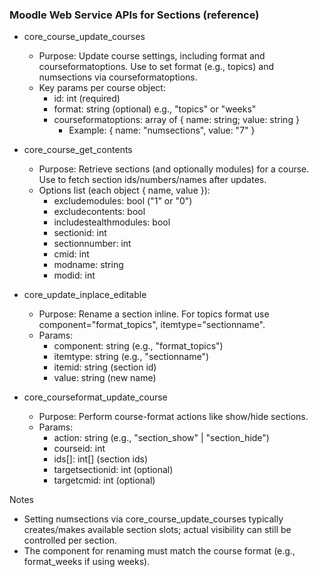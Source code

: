 ### Moodle Web Service APIs for Sections (reference)

- core_course_update_courses
  - Purpose: Update course settings, including format and courseformatoptions. Use to set format (e.g., topics) and numsections via courseformatoptions.
  - Key params per course object:
    - id: int (required)
    - format: string (optional) e.g., "topics" or "weeks"
    - courseformatoptions: array of { name: string; value: string }
      - Example: { name: "numsections", value: "7" }

- core_course_get_contents
  - Purpose: Retrieve sections (and optionally modules) for a course. Use to fetch section ids/numbers/names after updates.
  - Options list (each object { name, value }):
    - excludemodules: bool ("1" or "0")
    - excludecontents: bool
    - includestealthmodules: bool
    - sectionid: int
    - sectionnumber: int
    - cmid: int
    - modname: string
    - modid: int

- core_update_inplace_editable
  - Purpose: Rename a section inline. For topics format use component="format_topics", itemtype="sectionname".
  - Params:
    - component: string (e.g., "format_topics")
    - itemtype: string (e.g., "sectionname")
    - itemid: string (section id)
    - value: string (new name)

- core_courseformat_update_course
  - Purpose: Perform course-format actions like show/hide sections.
  - Params:
    - action: string (e.g., "section_show" | "section_hide")
    - courseid: int
    - ids[]: int[] (section ids)
    - targetsectionid: int (optional)
    - targetcmid: int (optional)

Notes
- Setting numsections via core_course_update_courses typically creates/makes available section slots; actual visibility can still be controlled per section.
- The component for renaming must match the course format (e.g., format_weeks if using weeks).

